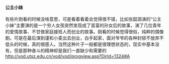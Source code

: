 <STRONG>公主小妹<BR></STRONG><BR>有些片刚看的时候没啥意思，可是看着看着会觉得很不错，比如张韶涵演的“公主小妹”主要演的是一个穷人女孩突然发现成了首富的孙女后的故事，演了几位青年的爱情故事、不甘做家庭接班人而创业的故事。刚看的时候觉得很俗，纯粹的偶像剧。可是在最后演到谨和小麦出去创业，白手起家，面对爷爷的各种封锁不放弃不低头的时候，真的很感人。当然这种片子一般都是很理想状态的，现实中基本没有，但是那种奋斗的精神却是我们一直缺少和需要的<A href="http://vod.utsz.edu.cn/vod/vod/progview.asp?DirId=1324#A"><BR>http://vod.utsz.edu.cn/vod/vod/progview.asp?DirId=1324#A</A><BR><BR>